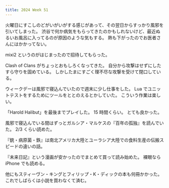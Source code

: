 ```yaml
---
title: 2024 Week 51
---
```


火曜日にすこしのどがいがいがする感じがあって、その翌日からすっかり風邪を引いてしまった。
渋谷で何か病気をもらってきたのかもしれないけど、最近ぬるいお風呂に入ってるのが原因のような気もする。
熱も下がったのでお医者さんにはかかってない。

mixi2 というのがはじまったので招待してもらった。

Clash of Clans がちょっとおもしろくなってきた。
自分から攻撃はせずにしたすら守りを固めている。
しかしたまにすごく理不尽な攻撃を受けて閉口している。

ウィークデーは風邪で寝込んでいたので週末に少し仕事をした。
Lua でユニットテストをするためにツールをととのえるとかしていた。
こういう作業は楽しい。

「Harold Halibut」を最後までプレイした。
15 時間くらい。
とても良かった。

風邪で寝込んでいる間はずっとガルシア・マルケスの『百年の孤独』を読んでいた。
2/3 くらい読めた。

『銃・病原菌・鉄』は南北アメリカ大陸とユーラシア大陸での食料生産の伝搬スピードの違いの話。

『未来日記』という漫画が安かったのでまとめて買って読み始めた。
裸眼なら iPhone でも読める。

他にもスティーヴン・キングとフィリップ・K・ディックの本も何冊かかった。
これでしばらくは小説を買わなくて済む。

